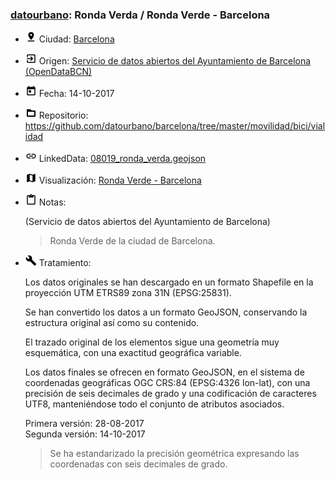 ### [datourbano](https://github.com/datourbano): Ronda Verda / Ronda Verde - Barcelona

* ![](https://raw.githubusercontent.com/datourbano/simbologia/master/_/ubicacion_18.png) Ciudad: [Barcelona](https://datourbano.github.io/barcelona)
* ![](https://raw.githubusercontent.com/datourbano/simbologia/master/_/origen_18.png) Origen: [Servicio de datos abiertos del Ayuntamiento de Barcelona (OpenDataBCN)](http://opendata-ajuntament.barcelona.cat/data/es/dataset/ronda-verda)
* ![](https://raw.githubusercontent.com/datourbano/simbologia/master/_/calendario_18.png) Fecha: 14-10-2017
* ![](https://raw.githubusercontent.com/datourbano/simbologia/master/_/carpeta_18.png) Repositorio: https://github.com/datourbano/barcelona/tree/master/movilidad/bici/vialidad
* ![](https://raw.githubusercontent.com/datourbano/simbologia/master/_/enlace_18.png) LinkedData: [08019_ronda_verda.geojson](https://raw.githubusercontent.com/datourbano/barcelona/master/movilidad/bici/vialidad/08019_ronda_verda.geojson)
* ![](https://raw.githubusercontent.com/datourbano/simbologia/master/_/mapa_18.png) Visualización: [Ronda Verde - Barcelona](https://datourbano.github.io/barcelona/movilidad/bici/vialidad/08019_ronda_verda)
* ![](https://raw.githubusercontent.com/datourbano/simbologia/master/_/notas_18.png) Notas:

  (Servicio de datos abiertos del Ayuntamiento de Barcelona)
  >Ronda Verde de la ciudad de Barcelona.


* ![](https://raw.githubusercontent.com/datourbano/simbologia/master/_/herramienta_18.png) Tratamiento:

  Los datos originales se han descargado en un formato Shapefile en la proyección UTM ETRS89 zona 31N (EPSG:25831). 

  Se han convertido los datos a un formato GeoJSON, conservando la estructura original así como su contenido.

  El trazado original de los elementos sigue una geometría muy esquemática, con una exactitud geográfica variable.

  Los datos finales se ofrecen en formato GeoJSON, en el sistema de coordenadas geográficas OGC CRS:84 (EPSG:4326 lon-lat), con una precisión de seis decimales de grado y una codificación de caracteres UTF8, manteniéndose todo el conjunto de atributos asociados.

  Primera versión: 28-08-2017  
  Segunda versión: 14-10-2017  
  >Se ha estandarizado la precisión geométrica expresando las coordenadas con seis decimales de grado.  


